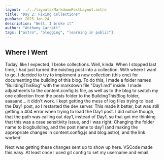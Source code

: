 ```yaml
---
layout: ../../layouts/MarkdownPostLayout.astro
title: "Day 2: Fixing Collections"
pubDate: 2025-Jan-24
description: "Well, I broke it"
author: "Anthony Larratt"
tags: ["astro", "blogging", "learning in public"]
---
```

## Where I Went

Today, like I expected, I broke collections. Well, kinda. When I stopped last time, I had just turned the existing post into a collection. With where I want to go, I decided to try to implement a new collection (this one) for documenting the building of this blog. To do this, I made a folder names "BuildingThisBog" with the markdown file "Day1.md" inside. I made adjustments to the content.config.ts file, as well as to the blog to switch my one collection from the posts folder to the BuildingThisBlog folder, aaaaand... it didn't work. I kept getting the mess of log files trying to load the Day1 post, so I restarted the dev server. This made it better, but was still getting a 404 error when trying to load the Day1 post. I did notice though, that the path was calling out day1, instead of Day1, so that got me thinking that this was a case sensitivity issue, and I was right. Changing the folder name to blogbuilding, and the post name to day1 (and making the appropriate changes in content.config.js and blog.astro), and the link worked!

Next was getting these changes sent up to show up here. VSCode made this easy. At least once I used git config to set my username and email.